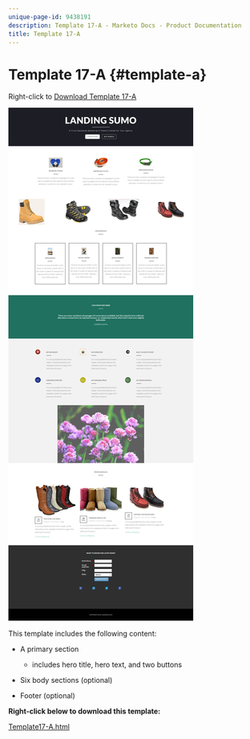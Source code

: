 ```yaml
---
unique-page-id: 9438191
description: Template 17-A - Marketo Docs - Product Documentation
title: Template 17-A
---
```


# Template 17-A {#template-a}

Right-click to [Download Template 17-A](http://docs.marketo.com/download/attachments/9438191/template-17a.html?version=1&modificationdate=1439842942000&api=v2)

![](assets/image2015-8-17-15-3a13-3a9.png)

This template includes the following content:

* A primary section

    * includes hero title, hero text, and two buttons

* Six body sections (optional)
* Footer (optional)

**Right-click below to download this template:**

[Template17-A.html](http://docs.marketo.com/download/attachments/9438191/template-17a.html?version=1&modificationdate=1439842942000&api=v2)
